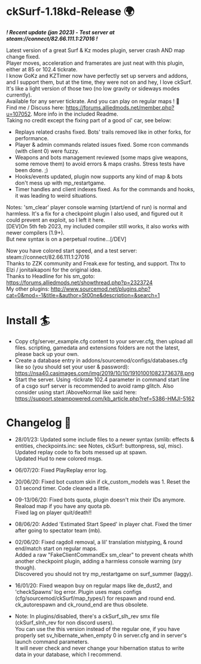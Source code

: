 ﻿# ckSurf-1.18kd-Release 🌍
  ***! Recent update (jan 2023) - Test server at steam://connect/82.66.111.1:27016 !***  
  
  Latest version of a great Surf & Kz modes plugin, server crash AND map change fixed.  
  Player moves, acceleration and framerates are just neat with this plugin, either at 85 or 102.4 tickrate.  
  I know GoKz and KZTimer now have perfectly set up servers and addons, and I support them, but at the time, they were not on and hey, I love ckSurf.  
  It's like a light version of those two (no low gravity or sideways modes currently).  
  Available for any server tickrate. And you can play on regular maps ! 🔫  
  Find me / Discuss here: https://forums.alliedmods.net/member.php?u=107052. More info in the included Readme.  
  Taking no credit except the fixing part of a good ol' car, see below:  
  - Replays related crashs fixed. Bots' trails removed like in other forks, for performance.  
  - Player & admin commands related issues fixed. Some rcon commands (with client 0) were fuzzy.  
  - Weapons and bots management reviewed (some maps give weapons, some remove them) to avoid errors & maps crashs. Stress tests have been done. ;)  
  - Hooks/events updated, plugin now supports any kind of map & bots don't mess up with mp_restartgame.  
  - Timer handles and client indexes fixed. As for the commands and hooks, it was leading to weird situations.  

Notes: 'sm_clear' player console warning (start/end of run) is normal and harmless. It's a fix for a checkpoint plugin I also used, and figured out it could prevent an exploit, so I left it here.  
	   [DEV]On 5th feb 2023, my included compiler still works, it also works with newer compilers (1.9+).  
	   But new syntax is on a perpetual routine...[/DEV]  

Now you have colored start speed, and a test server: steam://connect/82.66.111.1:27016  
Thanks to ZZK community and Freak.exe for testing, and support. Thx to Elzi / jonitaikaponi for the original idea.  
Thanks to Headline for his sm_goto:  https://forums.alliedmods.net/showthread.php?p=2323724  
My other plugins: http://www.sourcemod.net/plugins.php?cat=0&mod=-1&title=&author=St00ne&description=&search=1

# Install 🏄
  - Copy cfg/server_example.cfg content to your server.cfg, then upload all files. scripting, gamedata and extensions folders are not the latest, please back up your own.  
  - Create a database entry in addons/sourcemod/configs/databases.cfg like so (you should set your user & password):
  https://nsa40.casimages.com/img/2019/10/10/191010010823736378.png
  - Start the server. Using -tickrate 102.4 parameter in command start line of a csgo surf server is recommended to avoid ramp glitch.
  Also consider using start /AboveNormal like said here: https://support.steampowered.com/kb_article.php?ref=5386-HMJI-5162

# Changelog 👺
  - 28/01/23: Updated some include files to a newer syntax (smlib: effects & entities, checkpoints.inc: see Notes, ckSurf: buttonpress, sql, misc).  
			  Updated replay code to fix bots messed up at spawn.  
			  Updated Hud to new colored msgs.  
  
  - 06/07/20: Fixed PlayReplay error log.  
  
  - 20/06/20: Fixed bot custom skin if ck_custom_models was 1. Reset the 0.1 second timer. Code cleaned a little.  
  
  - 09-13/06/20: Fixed bots quota, plugin doesn't mix their IDs anymore. Reaload map if you have any quota pb.  
  Fixed lag on player quit/death!!  
  
  - 08/06/20: Added 'Estimated Start Speed' in player chat. Fixed the timer after going to spectator team (mb).  
  
  - 02/06/20: Fixed ragdoll removal, a lil' translation mistyping, & round end/match start on regular maps.  
  Added a raw "FakeClientCommandEx sm_clear" to prevent cheats whith another checkpoint plugin, adding a harmless console warning (sry though).  
  Discovered you should not try mp_restartgame on surf_summer (laggy).  
  
  - 16/01/20: Fixed weapon buy on regular maps like de_dust2,  and 'checkSpawns' log error. Plugin uses maps configs (cfg/sourcemod/ckSurf/map_types/) for respawn and round end. ck_autorespawn and ck_round_end are thus obsolete.  
  
  - Note: In plugins/disabled, there's a ckSurf_slh_rev smx file (ckSurf_slnh_rev for non discord users).  
    You can use the this version instead of the regular one, if you have properly set sv_hibernate_when_empty 0 in server.cfg and in server's launch command parameters.  
    It will never check and never change your hibernation status to write data in your database, which I recommend.